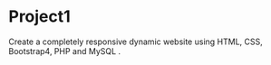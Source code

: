 # Project1
Create a completely responsive dynamic website using HTML, CSS, Bootstrap4, PHP and MySQL .
